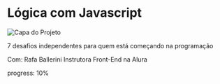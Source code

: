 # Lógica com Javascript

![Capa do Projeto](https://7daysofcode.io/assets/img/icon-logica-programacao-card.svg)

7 desafios independentes para quem está começando na programação

Com:
Rafa Ballerini
Instrutora Front-End na Alura

progress: 10%
